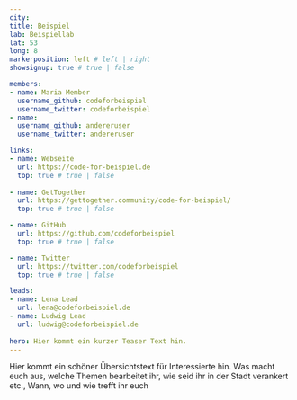 ```yaml
---
city: 
title: Beispiel
lab: Beispiellab
lat: 53
long: 8
markerposition: left # left | right
showsignup: true # true | false

members:
- name: Maria Member
  username_github: codeforbeispiel
  username_twitter: codeforbeispiel
- name: 
  username_github: andereruser
  username_twitter: andereruser

links:
- name: Webseite
  url: https://code-for-beispiel.de
  top: true # true | false
  
- name: GetTogether
  url: https://gettogether.community/code-for-beispiel/
  top: true # true | false

- name: GitHub
  url: https://github.com/codeforbeispiel
  top: true # true | false

- name: Twitter
  url: https://twitter.com/codeforbeispiel
  top: true # true | false

leads:
- name: Lena Lead
  url: lena@codeforbeispiel.de
- name: Ludwig Lead
  url: ludwig@codeforbeispiel.de
  
hero: Hier kommt ein kurzer Teaser Text hin.  
---
```


Hier kommt ein schöner Übersichtstext für Interessierte hin. Was macht euch aus, welche Themen bearbeitet ihr, wie seid ihr in der Stadt verankert etc., Wann, wo und wie trefft ihr euch
